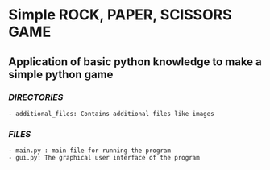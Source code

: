# Simple ROCK, PAPER, SCISSORS GAME
## Application of basic python knowledge to make a simple python game

### _DIRECTORIES_

	- additional_files: Contains additional files like images
### _FILES_

	- main.py : main file for running the program
	- gui.py: The graphical user interface of the program
